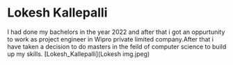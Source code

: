 # Lokesh Kallepalli
I had done my bachelors in the year 2022 and after that i got an oppurtunity to work as project engineer in Wipro private limited company.After that i have taken a decision to do masters in the feild of computer science to build up my skills.
[Lokesh_Kallepalli](Lokesh img.jpeg)